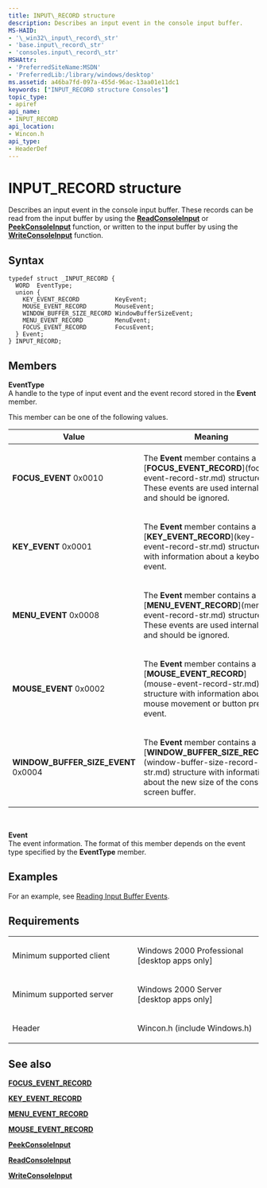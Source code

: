 ```yaml
---
title: INPUT\_RECORD structure
description: Describes an input event in the console input buffer.
MS-HAID:
- '\_win32\_input\_record\_str'
- 'base.input\_record\_str'
- 'consoles.input\_record\_str'
MSHAttr:
- 'PreferredSiteName:MSDN'
- 'PreferredLib:/library/windows/desktop'
ms.assetid: a46ba7fd-097a-455d-96ac-13aa01e11dc1
keywords: ["INPUT_RECORD structure Consoles"]
topic_type:
- apiref
api_name:
- INPUT_RECORD
api_location:
- Wincon.h
api_type:
- HeaderDef
---
```


# INPUT\_RECORD structure


Describes an input event in the console input buffer. These records can be read from the input buffer by using the [**ReadConsoleInput**](readconsoleinput.md) or [**PeekConsoleInput**](peekconsoleinput.md) function, or written to the input buffer by using the [**WriteConsoleInput**](writeconsoleinput.md) function.

Syntax
------

```ManagedCPlusPlus
typedef struct _INPUT_RECORD {
  WORD  EventType;
  union {
    KEY_EVENT_RECORD          KeyEvent;
    MOUSE_EVENT_RECORD        MouseEvent;
    WINDOW_BUFFER_SIZE_RECORD WindowBufferSizeEvent;
    MENU_EVENT_RECORD         MenuEvent;
    FOCUS_EVENT_RECORD        FocusEvent;
  } Event;
} INPUT_RECORD;
```

Members
-------

**EventType**  
A handle to the type of input event and the event record stored in the **Event** member.

This member can be one of the following values.

<table>
<colgroup>
<col width="50%" />
<col width="50%" />
</colgroup>
<thead>
<tr class="header">
<th>Value</th>
<th>Meaning</th>
</tr>
</thead>
<tbody>
<tr class="odd">
<td><a href="" id="focus-event"></a>
<strong>FOCUS_EVENT</strong>
0x0010</td>
<td><p>The <strong>Event</strong> member contains a [<strong>FOCUS_EVENT_RECORD</strong>](focus-event-record-str.md) structure. These events are used internally and should be ignored.</p></td>
</tr>
<tr class="even">
<td><a href="" id="key-event"></a>
<strong>KEY_EVENT</strong>
0x0001</td>
<td><p>The <strong>Event</strong> member contains a [<strong>KEY_EVENT_RECORD</strong>](key-event-record-str.md) structure with information about a keyboard event.</p></td>
</tr>
<tr class="odd">
<td><a href="" id="menu-event"></a>
<strong>MENU_EVENT</strong>
0x0008</td>
<td><p>The <strong>Event</strong> member contains a [<strong>MENU_EVENT_RECORD</strong>](menu-event-record-str.md) structure. These events are used internally and should be ignored.</p></td>
</tr>
<tr class="even">
<td><a href="" id="mouse-event"></a>
<strong>MOUSE_EVENT</strong>
0x0002</td>
<td><p>The <strong>Event</strong> member contains a [<strong>MOUSE_EVENT_RECORD</strong>](mouse-event-record-str.md) structure with information about a mouse movement or button press event.</p></td>
</tr>
<tr class="odd">
<td><a href="" id="window-buffer-size-event"></a>
<strong>WINDOW_BUFFER_SIZE_EVENT</strong>
0x0004</td>
<td><p>The <strong>Event</strong> member contains a [<strong>WINDOW_BUFFER_SIZE_RECORD</strong>](window-buffer-size-record-str.md) structure with information about the new size of the console screen buffer.</p></td>
</tr>
</tbody>
</table>

 

**Event**  
The event information. The format of this member depends on the event type specified by the **EventType** member.

Examples
--------

For an example, see [Reading Input Buffer Events](reading-input-buffer-events.md).

Requirements
------------

<table>
<colgroup>
<col width="50%" />
<col width="50%" />
</colgroup>
<tbody>
<tr class="odd">
<td><p>Minimum supported client</p></td>
<td><p>Windows 2000 Professional [desktop apps only]</p></td>
</tr>
<tr class="even">
<td><p>Minimum supported server</p></td>
<td><p>Windows 2000 Server [desktop apps only]</p></td>
</tr>
<tr class="odd">
<td><p>Header</p></td>
<td>Wincon.h (include Windows.h)</td>
</tr>
</tbody>
</table>

## See also


[**FOCUS\_EVENT\_RECORD**](focus-event-record-str.md)

[**KEY\_EVENT\_RECORD**](key-event-record-str.md)

[**MENU\_EVENT\_RECORD**](menu-event-record-str.md)

[**MOUSE\_EVENT\_RECORD**](mouse-event-record-str.md)

[**PeekConsoleInput**](peekconsoleinput.md)

[**ReadConsoleInput**](readconsoleinput.md)

[**WriteConsoleInput**](writeconsoleinput.md)

 

 




